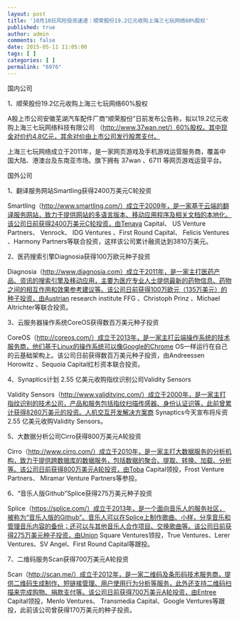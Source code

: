 ```yaml
---
layout: post
title: '10月10日风险投资速递：顺荣股份19.2亿元收购上海三七玩网络60%股权'
published: true
author: admin
comments: false
date: 2015-05-11 11:05:00
tags: [ ]
categories: [ ]
permalink: "6976"
---
```



国内公司

1、顺荣股份19.2亿元收购上海三七玩网络60%股权

A股上市公司安徽芜湖汽车配件厂商“顺荣股份”日前发布公告称，拟以19.2亿元收购上海三七玩网络科技有限公司 （http://www.37wan.net/）60%股权。其中现金对价约4.8亿元，其余对价由上市公司发行股票支付。

上海三七玩网络成立于2011年，是一家网页游戏及手机游戏运营服务商，覆盖中国大陆、港澳台及东南亚市场。旗下拥有 37wan 、6711 等网页游戏运营平台。

国外公司

1、翻译服务网站Smartling获得2400万美元C轮投资

Smartling（http://www.smartling.com/）成立于2009年，是一家基于云端的翻译服务网站，致力于提供网站的多语言版本、移动应用程序及相关文档的本地化。该公司日前获得2400万美元C轮投资，由Tenaya Capital、 US Venture Partners、 Venrock、 IDG Ventures 、First Round Capital、 Felicis Ventures 、Harmony Partners等联合投资，这样该公司累计融资达到3810万美元。

2、医药搜索引擎Diagnosia获得100万欧元种子投资

Diagnosia（http://www.diagnosia.com）成立于2011年，是一家主打医药产品、资讯的搜索引擎及移动应用，主要为医疗专业人士提供最新的药物信息、药物之间的相互作用和效果参考建议等。该公司日前获得100万欧元（135万美元）的种子投资，由Austrian research institute FFG 、Christoph Prinz 、Michael Altrichter等联合投资。

3、云服务器操作系统CoreOS获得数百万美元种子投资

CoreOS（http://coreos.com/）成立于2013年，是一家主打云端操作系统的技术服务商，他们基于Linux的操作系统可以像Google的Chrome OS一样运行在自己的云基础架构上。该公司日前获得数百万美元种子投资，由Andreessen Horowitz 、Sequoia Capital红杉资本联合投资。

4、Synaptics计划 2.55 亿美元收购指纹识别公司Validity Sensors

Validity Sensors（http://www.validityinc.com/）成立于2000年，是一家主打指纹识别的技术公司，产品和服务包括指纹扫描传感器、身份认证识等，此前曾累计获得8260万美元的投资。人机交互开发解决方案商 Synaptics今天宣布将斥资2.55 亿美元收购Validity Sensors。

5、大数据分析公司Cirro获得800万美元A轮投资

Cirro（http://www.cirro.com/）成立于2010年，是一家主打大数据服务的分析机构，致力于提供跨数据库的数据服务，包括数据的聚合、提取、转换、加载、分析等。该公司日前获得800万美元A轮投资，由Toba Capital领投，Frost Venture Partners、 Miramar Venture Partners等参投。

6、“音乐人版Github”Splice获得275万美元种子投资

Splice（https://splice.com/）成立于2013年，是一个面向音乐人的服务社区，被称为“音乐人版的Github”。音乐人可以在Splice上制作歌曲、小样，分享音乐和管理音乐内容的备份；还可以与其他音乐人合作项目、交换歌曲等。该公司日前获得275万美元种子投资，由Union Square Ventures领投，True Ventures、Lerer Ventures、SV Angel、First Round Capital等跟投。

7、二维码服务Scan获得700万美元A轮投资

Scan（http://scan.me/）成立于2012年，是一家二维码及条形码技术服务商，提供二维码生成制作、短链接管理、用户使用行为分析等服务，此外还支持二维码扫描来完成购物、捐款支付等。该公司日前获得700万美元A轮投资，由Entree Capital领投，Menlo Ventures、 Transmedia Capital、Google Ventures等跟投，此前该公司曾获得170万美元的种子投资。
